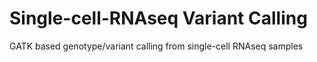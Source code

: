 # Single-cell-RNAseq Variant Calling

GATK based genotype/variant calling from single-cell RNAseq samples
